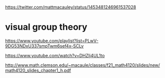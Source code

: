 
https://twitter.com/mattmacauley/status/1453481246961537028

# visual group theory

https://www.youtube.com/playlist?list=PLwV-9DG53NDxU337smpTwm6sef4x-SCLv

https://www.youtube.com/watch?v=DHZIj4UL1to

http://www.math.clemson.edu/~macaule/classes/f21_math4120/slides/new/math4120_slides_chapter1_h.pdf

